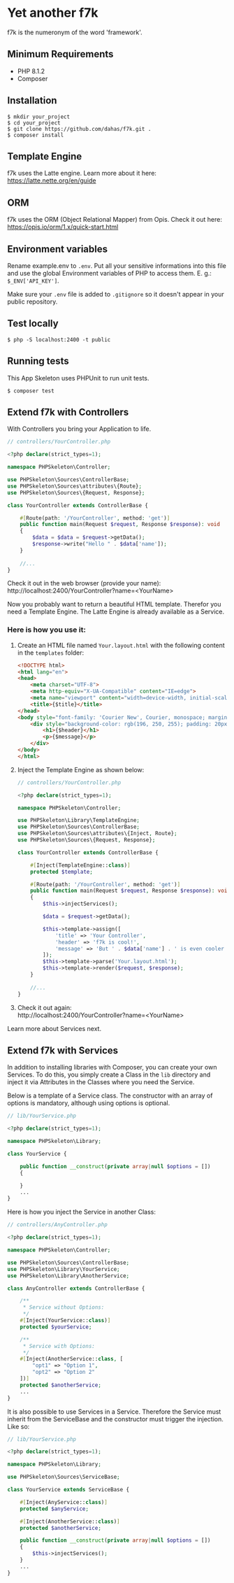 # Yet another f7k
f7k is the numeronym of the word 'framework'.

## Minimum Requirements

- PHP 8.1.2
- Composer

## Installation
````
$ mkdir your_project
$ cd your_project
$ git clone https://github.com/dahas/f7k.git .
$ composer install
````

## Template Engine
f7k uses the Latte engine. Learn more about it here: https://latte.nette.org/en/guide

## ORM
f7k uses the ORM (Object Relational Mapper) from Opis. Check it out here: https://opis.io/orm/1.x/quick-start.html

## Environment variables
Rename example.env to `.env`. Put all your sensitive informations into this file and use the global Environment variables of PHP to access them. E. g.: `$_ENV['API_KEY']`.

Make sure your `.env` file is added to `.gitignore` so it doesn't appear in your public repository.

## Test locally
````
$ php -S localhost:2400 -t public
````

## Running tests
This App Skeleton uses PHPUnit to run unit tests.
````
$ composer test
````

## Extend f7k with Controllers
With Controllers you bring your Application to life.

````php
// controllers/YourController.php

<?php declare(strict_types=1);

namespace PHPSkeleton\Controller;

use PHPSkeleton\Sources\ControllerBase;
use PHPSkeleton\Sources\attributes\{Route};
use PHPSkeleton\Sources\{Request, Response};

class YourController extends ControllerBase {

    #[Route(path: '/YourController', method: 'get')]
    public function main(Request $request, Response $response): void
    {
        $data = $data = $request->getData();
        $response->write("Hello " . $data['name']);
    }
    
    //...
}
````
Check it out in the web browser (provide your name):  
http://localhost:2400/YourController?name=<YourName\>

Now you probably want to return a beautiful HTML template. Therefor you need a Template Engine. The Latte Engine is already available as a Service. 

### Here is how you use it:

1. Create an HTML file named `Your.layout.html` with the following content in the `templates` folder:  

    ````html
    <!DOCTYPE html>
    <html lang="en">
    <head>
        <meta charset="UTF-8">
        <meta http-equiv="X-UA-Compatible" content="IE=edge">
        <meta name="viewport" content="width=device-width, initial-scale=1.0">
        <title>{$title}</title>
    </head>
    <body style="font-family: 'Courier New', Courier, monospace; margin: 60px auto; text-align: center">
        <div style="background-color: rgb(196, 250, 255); padding: 20px 0;">
            <h1>{$header}</h1>
            <p>{$message}</p>
        </div>
    </body>
    </html>
    ````
1. Inject the Template Engine as shown below:  

    ````php
    // controllers/YourController.php

    <?php declare(strict_types=1);

    namespace PHPSkeleton\Controller;

    use PHPSkeleton\Library\TemplateEngine;
    use PHPSkeleton\Sources\ControllerBase;
    use PHPSkeleton\Sources\attributes\{Inject, Route};
    use PHPSkeleton\Sources\{Request, Response};

    class YourController extends ControllerBase {

        #[Inject(TemplateEngine::class)]
        protected $template;

        #[Route(path: '/YourController', method: 'get')]
        public function main(Request $request, Response $response): void
        {
            $this->injectServices();

            $data = $request->getData();

            $this->template->assign([
                'title' => 'Your Controller',
                'header' => 'f7k is cool!',
                'message' => 'But ' . $data['name'] . ' is even cooler :p'
            ]);
            $this->template->parse('Your.layout.html');
            $this->template->render($request, $response);
        }
        
        //...
    }
    ````
1. Check it out again:  
    http://localhost:2400/YourController?name=<YourName\>

Learn more about Services next.

## Extend f7k with Services
In addition to installing libraries with Composer, you can create your own Services. To do this, you simply create a Class in the `lib` directory and inject it via Attributes in the Classes where you need the Service. 

Below is a template of a Service class. The constructor with an array of options is mandatory, although using options is optional.

````php
// lib/YourService.php

<?php declare(strict_types=1);

namespace PHPSkeleton\Library;

class YourService {

    public function __construct(private array|null $options = [])
    {

    }
    ...
}
````
Here is how you inject the Service in another Class:
````php
// controllers/AnyController.php

<?php declare(strict_types=1);

namespace PHPSkeleton\Controller;

use PHPSkeleton\Sources\ControllerBase;
use PHPSkeleton\Library\YourService;
use PHPSkeleton\Library\AnotherService;

class AnyController extends ControllerBase {

    /**
     * Service without Options:
     */
    #[Inject(YourService::class)]
    protected $yourService;

    /**
     * Service with Options:
     */
    #[Inject(AnotherService::class, [
        "opt1" => "Option 1", 
        "opt2" => "Option 2"
    ])]
    protected $anotherService;
    ...
}
````
It is also possible to use Services in a Service. Therefore the Service must inherit from the ServiceBase and the constructor must trigger the injection. Like so:
````php
// lib/YourService.php

<?php declare(strict_types=1);

namespace PHPSkeleton\Library;

use PHPSkeleton\Sources\ServiceBase;

class YourService extends ServiceBase {

    #[Inject(AnyService::class)]
    protected $anyService;

    #[Inject(AnotherService::class)]
    protected $anotherService;

    public function __construct(private array|null $options = [])
    {
        $this->injectServices();
    }
    ...
}
````